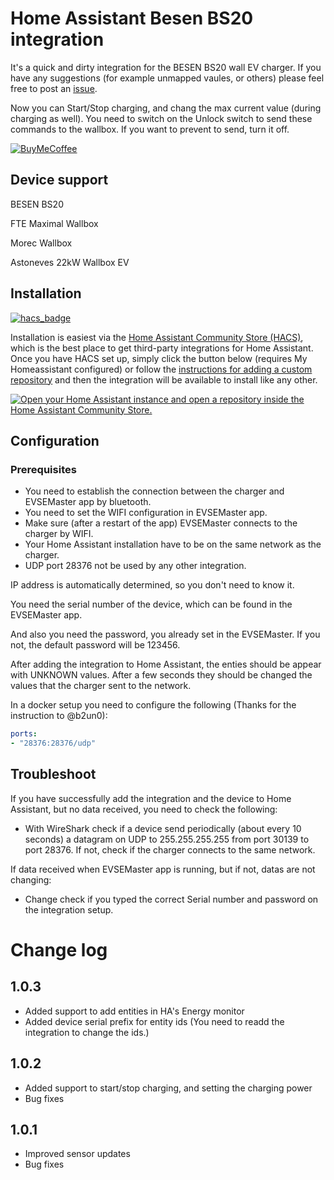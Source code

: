 # Home Assistant Besen BS20 integration 

It's a quick and dirty integration for the BESEN BS20 wall EV charger.
If you have any suggestions (for example unmapped vaules, or others) please
feel free to post an [issue](https://github.com/sustainabledeveloper/bs20/issues).

Now you can Start/Stop charging, and chang the max current value (during charging as well).
You need to switch on the Unlock switch to send these commands to the wallbox. If you want to prevent to send, turn it off. 

[![BuyMeCoffee](https://www.buymeacoffee.com/assets/img/custom_images/orange_img.png)](https://buymeacoffee.com/schy)

## Device support
BESEN BS20

FTE Maximal Wallbox

Morec Wallbox

Astoneves 22kW Wallbox EV


## Installation

[![hacs_badge](https://img.shields.io/badge/HACS-Custom-orange.svg?style=for-the-badge)](https://github.com/hacs/integration)

Installation is easiest via the [Home Assistant Community Store
(HACS)](https://hacs.xyz/), which is the best place to get third-party
integrations for Home Assistant. Once you have HACS set up, simply click the button below (requires My Homeassistant configured) or
follow the [instructions for adding a custom
repository](https://hacs.xyz/docs/faq/custom_repositories) and then
the integration will be available to install like any other.

[![Open your Home Assistant instance and open a repository inside the Home Assistant Community Store.](https://my.home-assistant.io/badges/hacs_repository.svg)](https://my.home-assistant.io/redirect/hacs_repository/?owner=sustainabledeveloper&repository=bs20&category=integration)

## Configuration

### Prerequisites
- You need to establish the connection between the charger and EVSEMaster app by bluetooth.
- You need to set the WIFI configuration in EVSEMaster app.
- Make sure (after a restart of the app) EVSEMaster connects to the charger by WIFI.
- Your Home Assistant installation have to be on the same network as the charger.
- UDP port 28376 not be used by any other integration.

IP address is automatically determined, so you don't need to know it.

You need the serial number of the device, which can be found in the EVSEMaster app.

And also you need the password, you already set in the EVSEMaster. If you not, the default password will be 123456.

After adding the integration to Home Assistant, the enties should be appear with UNKNOWN values. After a few seconds they should be changed the values that the charger sent to the network.

In a docker setup you need to configure the following (Thanks for the instruction to @b2un0):

```yaml
ports:
- "28376:28376/udp"
```

## Troubleshoot

If you have successfully add the integration and the device to Home Assistant, but no data received, you need to check the following:
- With WireShark check if a device send periodically (about every 10 seconds) a datagram on UDP to 255.255.255.255 from port 30139 to port 28376. If not, check if the charger connects to the same network.

If data received when EVSEMaster app is running, but if not, datas are not changing:
- Change check if you typed the correct Serial number and password on the integration setup.


# Change log
## 1.0.3
- Added support to add entities in HA's Energy monitor
- Added device serial prefix for entity ids (You need to readd the integration to change the ids.)

## 1.0.2
- Added support to start/stop charging, and setting the charging power
- Bug fixes

## 1.0.1
- Improved sensor updates
- Bug fixes
